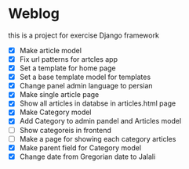 # Weblog

this is a project for exercise Django framework

- [x] Make article model
- [x] Fix url patterns for artcles app
- [x] Set a template for home page
- [x] Set a base template model for templates
- [x] Change panel admin language to persian
- [x] Make single article page
- [x] Show all articles in databse in articles.html page
- [x] Make Category model
- [x] Add Category to admin pandel and Articles model
- [ ] Show categoreis in frontend
- [ ] Make a page for showing each category articles
- [x] Make parent field for Category model
- [x] Change date from Gregorian date to Jalali
